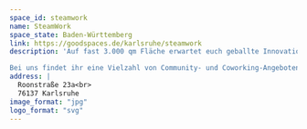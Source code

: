```yaml
---
space_id: steamwork
name: SteamWork
space_state: Baden-Württemberg
link: https://goodspaces.de/karlsruhe/steamwork
description: 'Auf fast 3.000 qm Fläche erwartet euch geballte Innovationspower: Im SteamWork findet ihr Unternehmen und Gründende unterschiedlicher Branchen sowie vielfältige Veranstaltungen unter einem Dach. Kommt an Board – gemeinsam bringen wir die Next Work Culture nach Karlsruhe.

Bei uns findet ihr eine Vielzahl von Community- und Coworking-Angeboten, Teambüros sowie kreativ gestaltete und modern ausgestattete Veranstaltungs- und Meetingräume. Zudem gibt es noch jede Menge weiteren Raum für gute Ideen, kollaborative Prozesse und eine inspirierende Community.'
address: |
  Roonstraße 23a<br>
  76137 Karlsruhe
image_format: "jpg"
logo_format: "svg"
---
```

